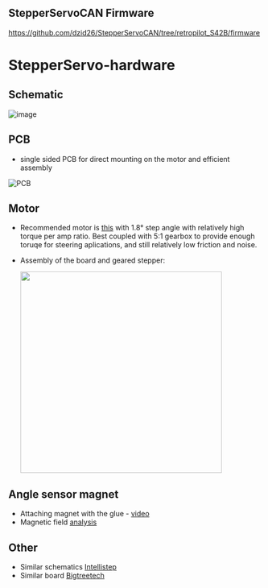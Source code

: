 ## StepperServoCAN Firmware
https://github.com/dzid26/StepperServoCAN/tree/retropilot_S42B/firmware

# StepperServo-hardware
## Schematic
![image](https://user-images.githubusercontent.com/841061/215362745-ed1322c2-be20-4ad4-be81-bb878e06834c.png)

## PCB
- single sided PCB for direct mounting on the motor and efficient assembly

    
![PCB](https://user-images.githubusercontent.com/841061/215363469-b34c391d-9c2a-4242-88af-c807af3979e5.png)


## Motor
- Recommended motor is [this](https://www.aliexpress.com/item/4001349087963.html) with 1.8° step angle with relatively high torque per amp ratio. Best coupled with 5:1 gearbox to provide enough toruqe for steering aplications, and still relatively low friction and noise.
- Assembly of the board and geared stepper:

    <img src="https://cdn.discordapp.com/attachments/697072551792345099/1040094846616092722/rn_image_picker_lib_temp_50f777a1-98be-4415-b568-f546d33a9265.jpg" width="400" />


## Angle sensor magnet
- Attaching magnet with the glue - [video](https://youtu.be/mQyXR3hITy0?t=41)
- Magnetic field [analysis](/Design/Magnet/README.md) 

## Other
- Similar schematics [Intellistep](https://github.com/CAP1Sup/Intellistep/tree/master/Kicad/BTTS57Bv2)
- Similar board [Bigtreetech](https://www.youtube.com/watch?v=nuKLfyWq0CM)

